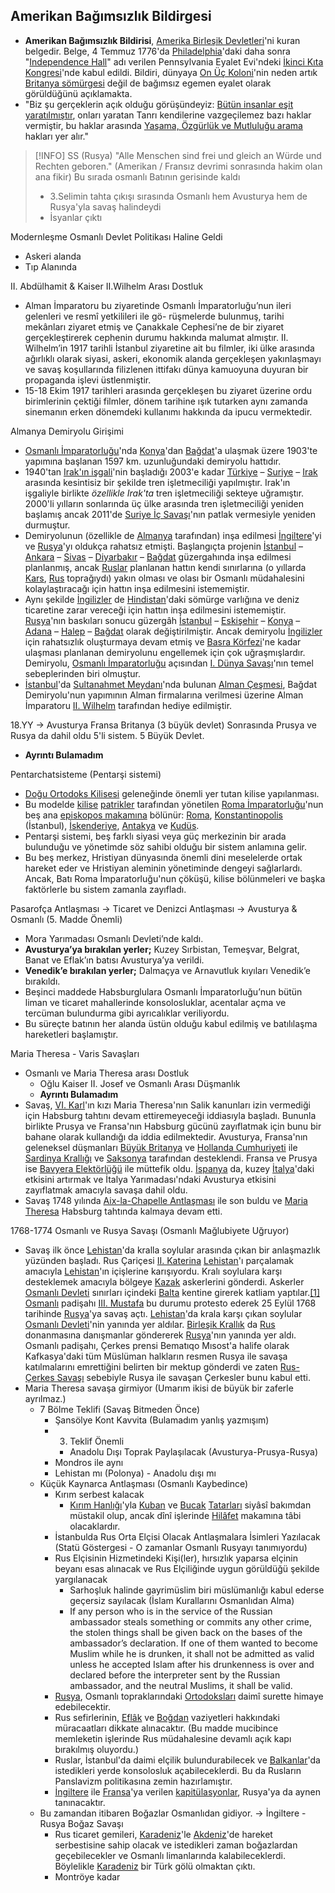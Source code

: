 ## Amerikan Bağımsızlık Bildirgesi
- **Amerikan Bağımsızlık Bildirisi**, [Amerika Birleşik Devletleri](https://tr.wikipedia.org/wiki/Amerika_Birle%C5%9Fik_Devletleri "Amerika Birleşik Devletleri")'ni kuran belgedir. Belge, 4 Temmuz 1776'da [Philadelphia](https://tr.wikipedia.org/wiki/Philadelphia "Philadelphia")'daki daha sonra "[Independence Hall](https://tr.wikipedia.org/wiki/Independence_Hall "Independence Hall")" adı verilen Pennsylvania Eyalet Evi'ndeki [İkinci Kıta Kongresi](https://tr.wikipedia.org/wiki/%C4%B0kinci_K%C4%B1ta_Kongresi "İkinci Kıta Kongresi")'nde kabul edildi. Bildiri, dünyaya [On Üç Koloni](https://tr.wikipedia.org/wiki/On_%C3%9C%C3%A7_Koloni "On Üç Koloni")'nin neden artık [Britanya sömürgesi](https://tr.wikipedia.org/wiki/Amerika%27n%C4%B1n_Britanya_taraf%C4%B1ndan_s%C3%B6m%C3%BCrgele%C5%9Ftirilmesi "Amerika'nın Britanya tarafından sömürgeleştirilmesi") değil de bağımsız egemen eyalet olarak görüldüğünü açıklamakta.
- "Biz şu gerçeklerin açık olduğu görüşündeyiz: [Bütün insanlar eşit yaratılmıştır](https://tr.wikipedia.org/wiki/B%C3%BCt%C3%BCn_insanlar_e%C5%9Fit_yarat%C4%B1lm%C4%B1%C5%9Ft%C4%B1r "Bütün insanlar eşit yaratılmıştır"), onları yaratan Tanrı kendilerine vazgeçilemez bazı haklar vermiştir, bu haklar arasında [Yaşama, Özgürlük ve Mutluluğu arama](https://tr.wikipedia.org/w/index.php?title=Ya%C5%9Fama,_%C3%96zg%C3%BCrl%C3%BCk_ve_Mutlulu%C4%9Fu_arama&action=edit&redlink=1 "Yaşama, Özgürlük ve Mutluluğu arama (sayfa mevcut değil)") hakları yer alır."

>[!INFO] SS (Rusya)
> "Alle Menschen sind frei und gleich an Würde und Rechten geboren."
>(Amerikan / Fransız devrimi sonrasında hakim olan ana fikir)
>Bu sırada osmanlı Batının gerisinde kaldı
> - 3.Selimin tahta çıkışı sırasında Osmanlı hem Avusturya hem de Rusya'yla savaş halindeydi
> - İsyanlar çıktı

Modernleşme Osmanlı Devlet Politikası Haline Geldi
- Askeri alanda
- Tıp Alanında

II. Abdülhamit & Kaiser II.Wilhelm Arası Dostluk
- Alman İmparatoru bu ziyaretinde Osmanlı İmparatorluğu’nun ileri gelenleri ve resmî yetkilileri ile gö- rüşmelerde bulunmuş, tarihi mekânları ziyaret etmiş ve Çanakkale Cephesi’ne de bir ziyaret gerçekleştirerek cephenin durumu hakkında malumat almıştır. II. Wilhelm’in 1917 tarihli İstanbul ziyaretine ait bu filmler, iki ülke arasında ağırlıklı olarak siyasi, askeri, ekonomik alanda gerçekleşen yakınlaşmayı ve savaş koşullarında filizlenen ittifakı dünya kamuoyuna duyuran bir propaganda işlevi üstlenmiştir.
- 15-18 Ekim 1917 tarihleri arasında gerçekleşen bu ziyaret üzerine ordu birimlerinin çektiği filmler, dönem tarihine ışık tutarken aynı zamanda sinemanın erken dönemdeki kullanımı hakkında da ipucu vermektedir.

Almanya Demiryolu Girişimi
- [Osmanlı İmparatorluğu](https://tr.wikipedia.org/wiki/Osmanl%C4%B1_%C4%B0mparatorlu%C4%9Fu "Osmanlı İmparatorluğu")'nda [Konya](https://tr.wikipedia.org/wiki/Konya_Gar%C4%B1 "Konya Garı")'dan [Bağdat](https://tr.wikipedia.org/wiki/Ba%C4%9Fdat_Gar%C4%B1 "Bağdat Garı")'a ulaşmak üzere 1903'te yapımına başlanan 1597 km. uzunluğundaki demiryolu hattıdır.
- 1940'tan [Irak'ın işgali](https://tr.wikipedia.org/wiki/2003_Irak_asker%C3%AE_m%C3%BCdahalesi "2003 Irak askerî müdahalesi")'nin başladığı 2003'e kadar [Türkiye](https://tr.wikipedia.org/wiki/T%C3%BCrkiye "Türkiye") – [Suriye](https://tr.wikipedia.org/wiki/Suriye "Suriye") – [Irak](https://tr.wikipedia.org/wiki/Irak "Irak") arasında kesintisiz bir şekilde tren işletmeciliği yapılmıştır. Irak'ın işgaliyle birlikte _özellikle Irak'ta_ tren işletmeciliği sekteye uğramıştır. 2000'li yılların sonlarında üç ülke arasında tren işletmeciliği yeniden başlamış ancak 2011'de [Suriye İç Savaşı](https://tr.wikipedia.org/wiki/Suriye_%C4%B0%C3%A7_Sava%C5%9F%C4%B1 "Suriye İç Savaşı")'nın patlak vermesiyle yeniden durmuştur.
- Demiryolunun (özellikle de [Almanya](https://tr.wikipedia.org/wiki/Alman_%C4%B0mparatorlu%C4%9Fu "Alman İmparatorluğu") tarafından) inşa edilmesi [İngiltere](https://tr.wikipedia.org/wiki/B%C3%BCy%C3%BCk_Britanya_ve_%C4%B0rlanda_Birle%C5%9Fik_Krall%C4%B1%C4%9F%C4%B1 "Büyük Britanya ve İrlanda Birleşik Krallığı")'yi ve [Rusya](https://tr.wikipedia.org/wiki/Rus_%C4%B0mparatorlu%C4%9Fu "Rus İmparatorluğu")'yı oldukça rahatsız etmişti. Başlangıçta projenin [İstanbul](https://tr.wikipedia.org/wiki/%C4%B0stanbul_(il) "İstanbul (il)") – [Ankara](https://tr.wikipedia.org/wiki/Ankara_(il) "Ankara (il)") – [Sivas](https://tr.wikipedia.org/wiki/Sivas_(il) "Sivas (il)") – [Diyarbakır](https://tr.wikipedia.org/wiki/Diyarbak%C4%B1r_(il) "Diyarbakır (il)") – [Bağdat](https://tr.wikipedia.org/wiki/Ba%C4%9Fdat_(il) "Bağdat (il)") güzergahında inşa edilmesi planlanmış, ancak [Ruslar](https://tr.wikipedia.org/wiki/Rus_%C4%B0mparatorlu%C4%9Fu "Rus İmparatorluğu") planlanan hattın kendi sınırlarına (o yıllarda [Kars](https://tr.wikipedia.org/wiki/Kars_(il) "Kars (il)"), [Rus](https://tr.wikipedia.org/wiki/Rus_%C4%B0mparatorlu%C4%9Fu "Rus İmparatorluğu") toprağıydı) yakın olması ve olası bir Osmanlı müdahalesini kolaylaştıracağı için hattın inşa edilmesini istememiştir.
- Aynı şekilde [İngilizler](https://tr.wikipedia.org/wiki/B%C3%BCy%C3%BCk_Britanya_ve_%C4%B0rlanda_Birle%C5%9Fik_Krall%C4%B1%C4%9F%C4%B1 "Büyük Britanya ve İrlanda Birleşik Krallığı") de [Hindistan](https://tr.wikipedia.org/wiki/Hindistan "Hindistan")'daki sömürge varlığına ve deniz ticaretine zarar vereceği için hattın inşa edilmesini istememiştir. [Rusya](https://tr.wikipedia.org/wiki/Rus_%C4%B0mparatorlu%C4%9Fu "Rus İmparatorluğu")'nın baskıları sonucu güzergâh [İstanbul](https://tr.wikipedia.org/wiki/%C4%B0stanbul_(il) "İstanbul (il)") – [Eskişehir](https://tr.wikipedia.org/wiki/Eski%C5%9Fehir_(il) "Eskişehir (il)") – [Konya](https://tr.wikipedia.org/wiki/Konya_(il) "Konya (il)") – [Adana](https://tr.wikipedia.org/wiki/Adana_(il) "Adana (il)") – [Halep](https://tr.wikipedia.org/wiki/Halep_(il) "Halep (il)") – [Bağdat](https://tr.wikipedia.org/wiki/Ba%C4%9Fdat_(il) "Bağdat (il)") olarak değiştirilmiştir. Ancak demiryolu [İngilizler](https://tr.wikipedia.org/wiki/B%C3%BCy%C3%BCk_Britanya_ve_%C4%B0rlanda_Birle%C5%9Fik_Krall%C4%B1%C4%9F%C4%B1 "Büyük Britanya ve İrlanda Birleşik Krallığı") için rahatsızlık oluşturmaya devam etmiş ve [Basra Körfezi](https://tr.wikipedia.org/wiki/Basra_K%C3%B6rfezi "Basra Körfezi")'ne kadar ulaşması planlanan demiryolunu engellemek için çok uğraşmışlardır. Demiryolu, [Osmanlı İmparatorluğu](https://tr.wikipedia.org/wiki/Osmanl%C4%B1_%C4%B0mparatorlu%C4%9Fu "Osmanlı İmparatorluğu") açısından [I. Dünya Savaşı](https://tr.wikipedia.org/wiki/I._D%C3%BCnya_Sava%C5%9F%C4%B1 "I. Dünya Savaşı")'nın temel sebeplerinden biri olmuştur.
- [İstanbul](https://tr.wikipedia.org/wiki/%C4%B0stanbul_(il) "İstanbul (il)")'da [Sultanahmet Meydanı](https://tr.wikipedia.org/wiki/Sultanahmet_Meydan%C4%B1 "Sultanahmet Meydanı")'nda bulunan [Alman Çeşmesi](https://tr.wikipedia.org/wiki/Alman_%C3%87e%C5%9Fmesi "Alman Çeşmesi"), Bağdat Demiryolu'nun yapımının Alman firmalarına verilmesi üzerine Alman İmparatoru [II. Wilhelm](https://tr.wikipedia.org/wiki/II._Wilhelm "II. Wilhelm") tarafından hediye edilmiştir.

18.YY -> Avusturya Fransa Britanya (3 büyük devlet)
Sonrasında Prusya ve Rusya da dahil oldu
5'li sistem. 5 Büyük Devlet.
- **Ayrıntı Bulamadım**

Pentarchatsisteme (Pentarşi sistemi)
- [Doğu Ortodoks Kilisesi](https://tr.wikipedia.org/wiki/Do%C4%9Fu_Ortodoks_Kilisesi "Doğu Ortodoks Kilisesi") geleneğinde önemli yer tutan kilise yapılanması.
- Bu modelde [kilise](https://tr.wikipedia.org/wiki/Kilise_(%C3%B6rg%C3%BCt) "Kilise (örgüt)") [patrikler](https://tr.wikipedia.org/wiki/Patrik "Patrik") tarafından yönetilen [Roma İmparatorluğu](https://tr.wikipedia.org/wiki/Roma_%C4%B0mparatorlu%C4%9Fu "Roma İmparatorluğu")'nun beş ana [episkopos makamına](https://tr.wikipedia.org/wiki/Episkopos_makam%C4%B1 "Episkopos makamı") bölünür: [Roma](https://tr.wikipedia.org/wiki/Kutsal_Makam "Kutsal Makam"), [Konstantinopolis](https://tr.wikipedia.org/wiki/%C4%B0stanbul_Rum_Ortodoks_Patrikhanesi "İstanbul Rum Ortodoks Patrikhanesi") (İstanbul), [İskenderiye](https://tr.wikipedia.org/wiki/%C4%B0skenderiye_Rum_Ortodoks_Patrikhanesi "İskenderiye Rum Ortodoks Patrikhanesi"), [Antakya](https://tr.wikipedia.org/wiki/Antakya_Rum_Ortodoks_Patrikhanesi "Antakya Rum Ortodoks Patrikhanesi") ve [Kudüs](https://tr.wikipedia.org/wiki/Kud%C3%BCs_Rum_Ortodoks_Patrikhanesi "Kudüs Rum Ortodoks Patrikhanesi").
- Pentarşi sistemi, beş farklı siyasi veya güç merkezinin bir arada bulunduğu ve yönetimde söz sahibi olduğu bir sistem anlamına gelir.
- Bu beş merkez, Hristiyan dünyasında önemli dini meselelerde ortak hareket eder ve Hristiyan aleminin yönetiminde dengeyi sağlarlardı. Ancak, Batı Roma İmparatorluğu'nun çöküşü, kilise bölünmeleri ve başka faktörlerle bu sistem zamanla zayıfladı.

Pasarofça Antlaşması -> Ticaret ve Denizci Antlaşması -> Avusturya & Osmanlı (5. Madde Önemli)
- Mora Yarımadası Osmanlı Devleti’nde kaldı.
- **Avusturya’ya bırakılan yerler;** Kuzey Sırbistan, Temeşvar, Belgrat, Banat ve Eflak’ın batısı Avusturya’ya verildi.
- **Venedik’e bırakılan yerler;** Dalmaçya ve Arnavutluk kıyıları Venedik’e bırakıldı.
- Beşinci maddede Habsburglulara Osmanlı İmparatorluğu’nun bütün liman ve ticaret mahallerinde konsolosluklar, acentalar açma ve tercüman bulundurma gibi ayrıcalıklar veriliyordu. 
- Bu süreçte batının her alanda üstün olduğu kabul edilmiş ve batılılaşma hareketleri başlamıştır.

Maria Theresa - Varis Savaşları
- Osmanlı ve Maria Theresa arası Dostluk 
	- Oğlu Kaiser II. Josef ve Osmanlı Arası Düşmanlık
	- **Ayrıntı Bulamadım**
- Savaş, [VI. Karl](https://tr.wikipedia.org/wiki/VI._Karl_(Kutsal_Roma_%C4%B0mparatoru) "VI. Karl (Kutsal Roma İmparatoru)")'ın kızı Maria Theresa'nın Salik kanunları izin vermediği için Habsburg tahtını devam ettiremeyeceği iddiasıyla başladı. Bununla birlikte Prusya ve Fransa'nın Habsburg gücünü zayıflatmak için bunu bir bahane olarak kullandığı da iddia edilmektedir. Avusturya, Fransa'nın geleneksel düşmanları [Büyük Britanya](https://tr.wikipedia.org/wiki/B%C3%BCy%C3%BCk_Britanya_Krall%C4%B1%C4%9F%C4%B1 "Büyük Britanya Krallığı") ve [Hollanda Cumhuriyeti](https://tr.wikipedia.org/wiki/Hollanda_Cumhuriyeti "Hollanda Cumhuriyeti") ile [Sardinya Krallığı](https://tr.wikipedia.org/wiki/Sardinya_Krall%C4%B1%C4%9F%C4%B1 "Sardinya Krallığı") ve [Saksonya](https://tr.wikipedia.org/wiki/Saksonya_Elekt%C3%B6rl%C3%BC%C4%9F%C3%BC "Saksonya Elektörlüğü") tarafından desteklendi. Fransa ve Prusya ise [Bavyera Elektörlüğü](https://tr.wikipedia.org/wiki/Bavyera_Elekt%C3%B6rl%C3%BC%C4%9F%C3%BC "Bavyera Elektörlüğü") ile müttefik oldu. [İspanya](https://tr.wikipedia.org/wiki/%C4%B0spanya "İspanya") da, kuzey [İtalya](https://tr.wikipedia.org/wiki/%C4%B0talya "İtalya")'daki etkisini artırmak ve İtalya Yarımadası'ndaki Avusturya etkisini zayıflatmak amacıyla savaşa dahil oldu.
- Savaş 1748 yılında [Aix-la-Chapelle Antlaşması](https://tr.wikipedia.org/w/index.php?title=Aix-la-Chapelle_Antla%C5%9Fmas%C4%B1&action=edit&redlink=1 "Aix-la-Chapelle Antlaşması (sayfa mevcut değil)") ile son buldu ve [Maria Theresa](https://tr.wikipedia.org/wiki/Maria_Theresa "Maria Theresa") Habsburg tahtında kalmaya devam etti.

1768-1774 Osmanlı ve Rusya Savaşı (Osmanlı Mağlubiyete Uğruyor)
- Savaş ilk önce [Lehistan](https://tr.wikipedia.org/wiki/Lehistan "Lehistan")'da kralla soylular arasında çıkan bir anlaşmazlık yüzünden başladı. Rus Çariçesi [II. Katerina](https://tr.wikipedia.org/wiki/%C3%87ari%C3%A7e_II._Katerina "Çariçe II. Katerina") [Lehistan](https://tr.wikipedia.org/wiki/Lehistan "Lehistan")'ı parçalamak amacıyla [Lehistan](https://tr.wikipedia.org/wiki/Lehistan "Lehistan")'ın içişlerine karışıyordu. Kralı soylulara karşı desteklemek amacıyla bölgeye [Kazak](https://tr.wikipedia.org/wiki/Kazaklar_(Slav) "Kazaklar (Slav)") askerlerini gönderdi. Askerler [Osmanlı Devleti](https://tr.wikipedia.org/wiki/Osmanl%C4%B1_%C4%B0mparatorlu%C4%9Fu "Osmanlı İmparatorluğu") sınırları içindeki [Balta](https://tr.wikipedia.org/wiki/Balta,_Ukrayna "Balta, Ukrayna") kentine girerek katliam yaptılar.[[1]](https://tr.wikipedia.org/wiki/1768-1774_Osmanl%C4%B1-Rus_Sava%C5%9F%C4%B1#cite_note-1) [Osmanlı](https://tr.wikipedia.org/wiki/Osmanl%C4%B1_%C4%B0mparatorlu%C4%9Fu "Osmanlı İmparatorluğu") padişahı [III. Mustafa](https://tr.wikipedia.org/wiki/III._Mustafa "III. Mustafa") bu durumu protesto ederek 25 Eylül 1768 tarihinde [Rusya](https://tr.wikipedia.org/wiki/Rusya_%C4%B0mparatorlu%C4%9Fu "Rusya İmparatorluğu")'ya savaş açtı. [Lehistan](https://tr.wikipedia.org/wiki/Lehistan "Lehistan")'da krala karşı çıkan soylular [Osmanlı Devleti](https://tr.wikipedia.org/wiki/Osmanl%C4%B1_%C4%B0mparatorlu%C4%9Fu "Osmanlı İmparatorluğu")'nin yanında yer aldılar. [Birleşik Krallık](https://tr.wikipedia.org/wiki/Birle%C5%9Fik_Krall%C4%B1k "Birleşik Krallık") da [Rus](https://tr.wikipedia.org/wiki/Rusya "Rusya") donanmasına danışmanlar göndererek [Rusya](https://tr.wikipedia.org/wiki/Rusya_%C4%B0mparatorlu%C4%9Fu "Rusya İmparatorluğu")'nın yanında yer aldı. Osmanlı padişahı, Çerkes prensi Bematıqo Mısost'a halife olarak Kafkasya'daki tüm Müslüman halkların resmen Rusya ile savaşa katılmalarını emrettiğini belirten bir mektup gönderdi ve zaten [Rus-Çerkes Savaşı](https://tr.wikipedia.org/wiki/Rus-%C3%87erkes_Sava%C5%9F%C4%B1 "Rus-Çerkes Savaşı") sebebiyle Rusya ile savaşan Çerkesler bunu kabul etti.
- Maria Theresa savaşa girmiyor (Umarım ikisi de büyük bir zaferle ayrılmaz.)
	- 7 Bölme Teklifi (Savaş Bitmeden Önce)
		- Şansölye Kont Kavvita (Bulamadım yanlış yazmışım)
		- 3. Teklif Önemli
			- Anadolu Dışı Toprak Paylaşılacak (Avusturya-Prusya-Rusya)
		- Mondros ile aynı
		- Lehistan mı (Polonya) - Anadolu dışı mı
	- Küçük Kaynarca Antlaşması (Osmanlı Kaybedince)
		- Kırım serbest kalacak
			- [Kırım Hanlığı](https://tr.wikipedia.org/wiki/K%C4%B1r%C4%B1m_Hanl%C4%B1%C4%9F%C4%B1 "Kırım Hanlığı")'yla [Kuban](https://tr.wikipedia.org/wiki/Kuban "Kuban") ve [Bucak](https://tr.wikipedia.org/wiki/Bucak "Bucak") [Tatarları](https://tr.wikipedia.org/wiki/Tatar "Tatar") siyâsî bakımdan müstakil olup, ancak dînî işlerinde [Hilâfet](https://tr.wikipedia.org/wiki/Hil%C3%A2fet "Hilâfet") makamına tâbi olacaklardır.
		- İstanbulda Rus Orta Elçisi Olacak Antlaşmalara İsimleri Yazılacak (Statü Göstergesi - O zamanlar Osmanlı Rusyayı tanımıyordu)
		- Rus Elçisinin Hizmetindeki Kişi(ler), hırsızlık yaparsa elçinin beyanı esas alınacak ve Rus Elçiliğinde uygun görüldüğü şekilde yargılanacak
			- Sarhoşluk halinde gayrimüslim biri müslümanlığı kabul ederse geçersiz sayılacak (İslam Kurallarını Osmanlıdan Alma)
			- If any person who is in the service of the Russian ambassador steals something or commits any other crime, the stolen things shall be given back on the bases of the ambassador’s declaration. If one of them wanted to become Muslim while he is drunken, it shall not be admitted as valid unless he accepted Islam after his drunkenness is over and declared before the interpreter sent by the Russian ambassador, and the neutral Muslims, it shall be valid.
		- [Rusya](https://tr.wikipedia.org/wiki/Rusya_%C4%B0mparatorlu%C4%9Fu "Rusya İmparatorluğu"), Osmanlı topraklarındaki [Ortodoksları](https://tr.wikipedia.org/wiki/Ortodokslar "Ortodokslar") daimî surette himaye edebilecektir.
		- Rus sefirlerinin, [Eflâk](https://tr.wikipedia.org/wiki/Efl%C3%A2k "Eflâk") ve [Boğdan](https://tr.wikipedia.org/wiki/Bo%C4%9Fdan "Boğdan") vaziyetleri hakkındaki müracaatları dikkate alınacaktır. (Bu madde mucibince memleketin işlerinde Rus müdahalesine devamlı açık kapı bırakılmış oluyordu.)
		- Ruslar, İstanbul'da daimi elçilik bulundurabilecek ve [Balkanlar](https://tr.wikipedia.org/wiki/Balkanlar "Balkanlar")'da istedikleri yerde konsolosluk açabileceklerdi. Bu da Rusların Panslavizm politikasına zemin hazırlamıştır.
		- [İngiltere](https://tr.wikipedia.org/wiki/B%C3%BCy%C3%BCk_Britanya_Krall%C4%B1%C4%9F%C4%B1 "Büyük Britanya Krallığı") ile [Fransa](https://tr.wikipedia.org/wiki/Fransa_Krall%C4%B1%C4%9F%C4%B1 "Fransa Krallığı")'ya verilen [kapitülasyonlar](https://tr.wikipedia.org/wiki/Kapit%C3%BClasyon "Kapitülasyon"), Rusya'ya da aynen tanınacaktır.
	- Bu zamandan itibaren Boğazlar Osmanlıdan gidiyor. -> İngiltere - Rusya Boğaz Savaşı
		- Rus ticaret gemileri, [Karadeniz](https://tr.wikipedia.org/wiki/Karadeniz "Karadeniz")'le [Akdeniz](https://tr.wikipedia.org/wiki/Akdeniz "Akdeniz")'de hareket serbestisine sahip olacak ve istedikleri zaman boğazlardan geçebilecekler ve Osmanlı limanlarında kalabileceklerdi. Böylelikle [Karadeniz](https://tr.wikipedia.org/wiki/Karadeniz "Karadeniz") bir Türk gölü olmaktan çıktı.
		- Montröye kadar







